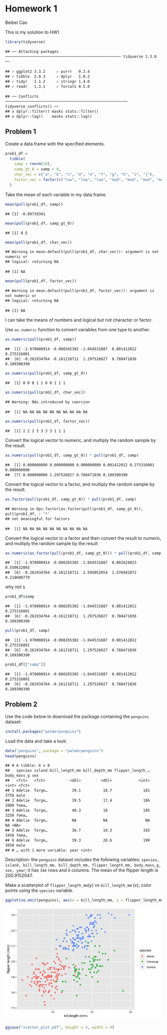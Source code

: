 Homework 1
================
Beibei Cao

This is my solution to HW1.

``` r
library(tidyverse)
```

    ## ── Attaching packages ──────────────────────────────────────────────────── tidyverse 1.3.0 ──

    ## ✓ ggplot2 3.3.2     ✓ purrr   0.3.4
    ## ✓ tibble  3.0.3     ✓ dplyr   1.0.2
    ## ✓ tidyr   1.1.2     ✓ stringr 1.4.0
    ## ✓ readr   1.3.1     ✓ forcats 0.5.0

    ## ── Conflicts ─────────────────────────────────────────────────────── tidyverse_conflicts() ──
    ## x dplyr::filter() masks stats::filter()
    ## x dplyr::lag()    masks stats::lag()

## Problem 1

Create a data frame with the specified elements.

``` r
prob1_df = 
  tibble(
    samp = rnorm(10),
    samp_gt_0 = samp > 0,
    char_vec = c("a", "b", "c", "d", "e", "f", "g", "h", "i", "j"),
    factor_vec = factor(c("low", "low", "low", "mod", "mod", "mod", "mod", "high", "high", "high"))
  )
```

Take the mean of each variable in my data frame.

``` r
mean(pull(prob1_df, samp))
```

    ## [1] -0.09739341

``` r
mean(pull(prob1_df, samp_gt_0))
```

    ## [1] 0.5

``` r
mean(pull(prob1_df, char_vec))
```

    ## Warning in mean.default(pull(prob1_df, char_vec)): argument is not numeric or
    ## logical: returning NA

    ## [1] NA

``` r
mean(pull(prob1_df, factor_vec))
```

    ## Warning in mean.default(pull(prob1_df, factor_vec)): argument is not numeric or
    ## logical: returning NA

    ## [1] NA

I can take the means of numbers and logical but not character or factor.

Use `as.numeric` function to convert variables from one type to another.

``` r
as.numeric(pull(prob1_df, samp))
```

    ##  [1] -1.970008914 -0.008265302 -1.044531887  0.001412012  0.275316001
    ##  [6] -0.261934764 -0.161218711  1.297526027  0.788471036  0.109300390

``` r
as.numeric(pull(prob1_df, samp_gt_0))
```

    ##  [1] 0 0 0 1 1 0 0 1 1 1

``` r
as.numeric(pull(prob1_df, char_vec))
```

    ## Warning: NAs introduced by coercion

    ##  [1] NA NA NA NA NA NA NA NA NA NA

``` r
as.numeric(pull(prob1_df, factor_vec))
```

    ##  [1] 2 2 2 3 3 3 3 1 1 1

Convert the logical vector to numeric, and multiply the random sample by
the result.

``` r
as.numeric(pull(prob1_df, samp_gt_0)) * pull(prob1_df, samp)
```

    ##  [1] 0.000000000 0.000000000 0.000000000 0.001412012 0.275316001 0.000000000
    ##  [7] 0.000000000 1.297526027 0.788471036 0.109300390

Convert the logical vector to a factor, and multiply the random sample
by the result.

``` r
as.factor(pull(prob1_df, samp_gt_0)) * pull(prob1_df, samp)
```

    ## Warning in Ops.factor(as.factor(pull(prob1_df, samp_gt_0)), pull(prob1_df, : '*'
    ## not meaningful for factors

    ##  [1] NA NA NA NA NA NA NA NA NA NA

Convert the logical vector to a factor and then convert the result to
numeric, and multiply the random sample by the result

``` r
as.numeric(as.factor(pull(prob1_df, samp_gt_0))) * pull(prob1_df, samp)
```

    ##  [1] -1.970008914 -0.008265302 -1.044531887  0.002824023  0.550632003
    ##  [6] -0.261934764 -0.161218711  2.595052054  1.576942072  0.218600779

why not `$`

``` r
prob1_df$samp
```

    ##  [1] -1.970008914 -0.008265302 -1.044531887  0.001412012  0.275316001
    ##  [6] -0.261934764 -0.161218711  1.297526027  0.788471036  0.109300390

``` r
pull(prob1_df, samp)
```

    ##  [1] -1.970008914 -0.008265302 -1.044531887  0.001412012  0.275316001
    ##  [6] -0.261934764 -0.161218711  1.297526027  0.788471036  0.109300390

``` r
prob1_df[["samp"]]
```

    ##  [1] -1.970008914 -0.008265302 -1.044531887  0.001412012  0.275316001
    ##  [6] -0.261934764 -0.161218711  1.297526027  0.788471036  0.109300390

## Problem 2

Use the code below to download the package containing the `penguins`
dataset:

``` r
install.packages("palmerpenguins")
```

Load the data and take a look:

``` r
data("penguins", package = "palmerpenguins")
head(penguins)
```

    ## # A tibble: 6 x 8
    ##   species island bill_length_mm bill_depth_mm flipper_length_… body_mass_g sex  
    ##   <fct>   <fct>           <dbl>         <dbl>            <int>       <int> <fct>
    ## 1 Adelie  Torge…           39.1          18.7              181        3750 male 
    ## 2 Adelie  Torge…           39.5          17.4              186        3800 fema…
    ## 3 Adelie  Torge…           40.3          18                195        3250 fema…
    ## 4 Adelie  Torge…           NA            NA                 NA          NA <NA> 
    ## 5 Adelie  Torge…           36.7          19.3              193        3450 fema…
    ## 6 Adelie  Torge…           39.3          20.6              190        3650 male 
    ## # … with 1 more variable: year <int>

Description: the `penguins` dataset includes the following variables:
`species, island, bill_length_mm, bill_depth_mm, flipper_length_mm,
body_mass_g, sex, year`; it has `344` rows and `8` columns. The mean of
the flipper length is 200.9152047.

Make a scatterplot of `flipper_length_mm`(y) vs `bill_length_mm` (x);
color points using the `species` variable.

``` r
ggplot(na.omit(penguins), aes(x = bill_length_mm, y = flipper_length_mm, color = species)) + geom_point() + xlab("bill length (mm)") + ylab("flipper length (mm)")
```

![](template_files/figure-gfm/plot_and_save-1.png)<!-- -->

``` r
ggsave("scatter_plot.pdf", height = 4, width = 4)
```
